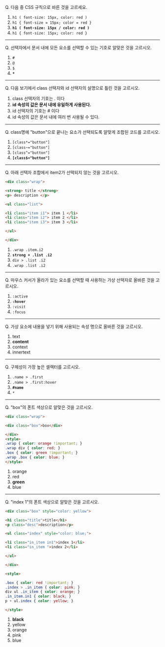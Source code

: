 Q. 다음 중 CSS 규칙으로 바른 것을 고르세요.

1. ```h1 ( font-size: 15px, color: red )```
1. ```h1 { font-size = 15px; color = red }```
1. **```h1 ( font-size: 15px / color: red )```**
1. ```h1 { font-size: 15px; color: red }```

---

Q. 선택자에서 문서 내에 모든 요소를 선택할 수 있는 기호로 알맞은 것을 고르시오.

1. ```#```
2. ```@```
3. ```$```
4. **```*```**

---

Q. 다음 보기에서 class 선택자와 id 선택자의 설명으로 틀린 것을 고르시오.

1. class 선택자의 기호는 . 이다
2. **id 속성의 값은 문서 내에 유일하게 사용된다.**
3. id 선택자의 기호는 # 이다
4. id 속성의 값은 문서 내에 여러 번 사용될 수 있다.

---

Q. class명에 "button"으로 끝나는 요소가 선택되도록 알맞게 조합된 코드를 고르시오.

1. ```[class*="button"]```
2. ```[class~="button"]```
3. ```[class^="button"]```
4. **```[class$="button"]```**

---

Q. 아래 선택자 조합에서 item2가 선택되지 않는 것을 고르시오.

```html
<div class="wrap">

<strong> title </strong>
<p> description </p>

<ul class="list">

<li class="item i1"> item 1 </li>  
<li class="item i2"> item 2 </li>  
<li class="item i3"> item 3 </li>

</ul>

</div>
```

1. ```.wrap .item.i2```
2. **```strong + .list .i2```**
3. ```div > .list .i2```
4. ```.wrap .list .i2```

---

Q. 마우스 커서가 올라가 있는 요소를 선택할 때 사용하는 가상 선택자로 올바른 것을 고르시오.

1. ```:active```
2. **```:hover```**
3. ```:visit```
4. ```:focus```

---

Q. 가상 요소에 내용을 넣기 위해 사용되는 속성 명으로 올바른 것을 고르시오.

1. text
2. **content**
3. context
4. innertext

---

Q. 구체성이 가장 높은 셀렉터를 고르시오.

1. ```.name > .first```
2. ```.name > .first:hover```
3. **```#name```**
4. ```*```

---

Q. "box"의 폰트 색상으로 알맞은 것을 고르시오.

```html
<div class="wrap">

<div class="box">box</div>

</div>
<style>
.wrap { color: orange !important; }
.wrap div { color: red; }
.box { color: green !important; }
.wrap .box { color: blue; }
</style>
```

1. orange
2. red
3. **green**
4. blue

---

Q. "index 1"의 폰트 색상으로 알맞은 것을 고르시오.

```html
<div class="box" style="color: yellow">

<h1 class="title">title</h1>
<p class="desc">description</p>

<ul class="index" style="color: blue;">  

<li class="in_item in1">index 1</li>
<li class="in_item ">index 2</li>

</ul>

</div>

<style>

.box { color: red !important; }
.index > .in_item { color: pink; }
div ul .in_item { color: orange; }
.in_item.in1 { color: black; }
p + ul.index { color: yellow; }

</style>
```

1. **black**
2. yellow
3. orange
4. pink
5. blue
